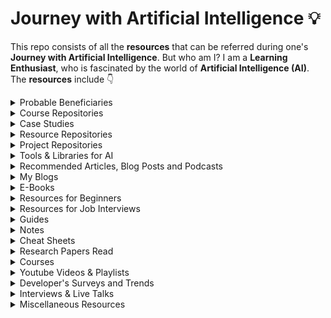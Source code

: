 # Journey with Artificial Intelligence 💡
This repo consists of all the **resources** that can be referred during one's **Journey with Artificial Intelligence**. But who am I? I am a **Learning Enthusiast**, who is fascinated by the world of **Artificial Intelligence (AI)**. The **resources** include 👇


<details>
  <summary>Probable Beneficiaries</summary>

  - Trying to have a **Glimpse** of AI
  - Beginners in the world of AI, like **me**
  - Looking to learn the ins & outs of AI, again like **me**
  - Planning to **Revisit** some topics
  - Stuck in a **Challenging Problem** and need some **Help**
  - Preparing for **Jobs/Internships** based on various roles in AI
</details>


<details>
  <summary>Course Repositories</summary>

  - [Applied Artificial Intelligence](https://github.com/Elemento24/Applied-AI)
  - [Artificial-Neural-Network-Regression](https://github.com/Elemento24/Artificial-Neural-Network-Regression)
  - [Deep-Learning-Specialization](https://github.com/Elemento24/Deep-Learning-Specialization)
  - [Generative-Adversarial-Networks-Specialization](https://github.com/Elemento24/Generative-Adversarial-Networks-Specialization)
  - [Kaggle - Intro to Game AI and Reinforcement Learning](https://github.com/Elemento24/Intro-Game-AI-RL)
  - [Kaggle - Time Series](https://github.com/Elemento24/Time-Series)
  - [Linux-Bootcamp](https://github.com/Elemento24/Linux-Bootcamp)
  - [Logistic-Regression-Pratical-Case-Study](https://github.com/Elemento24/Logistic-Regression-Pratical-Case-Study)
  - [Machine-Learning-A-Z](https://github.com/Elemento24/Machine-Learning-A-Z)
  - [Machine-Learning-Specialization](https://github.com/Elemento24/Machine-Learning-Specialization)
  - [MySQL-Bootcamp](https://github.com/Elemento24/MySQL-Bootcamp)
  - [Natural-Language-Processing-BERT](https://github.com/Elemento24/Natural-Language-Processing-BERT)
  - [Natural-Language-Processing-Specialization](https://github.com/Elemento24/Natural-Language-Processing-Specialization)
  - [Python3-Bootcamp](https://github.com/Elemento24/Python3-Bootcamp)
  - [Reinforcement-Learning-Specialization](https://github.com/Elemento24/Reinforcement-Learning-Specialization)
</details>


<details>
  <summary>Case Studies</summary>

  - [App-Behaviour-Analysis](https://github.com/Elemento24/App-Behaviour-Analysis)
  - [Breast-Cancer-Classification](https://github.com/Elemento24/Breast-Cancer-Classification)
  - [Churn Rate Minimization](https://github.com/Elemento24/Churn-Rate-Minimization)
  - [Credit-Card-Fraud-Detection](https://github.com/Elemento24/Credit-Card-Fraud-Detection)
  - [eSigning-Classification](https://github.com/Elemento24/eSigning-Classification)
  - [Fashion Class Classification](https://github.com/Elemento24/Fashion-Class-Classification)
</details>


<details>
  <summary>Resource Repositories</summary>

  - [AI Chips](https://github.com/basicmi/AI-Chip)
  - [Awesome YouTube Channels](https://github.com/benthecoder/yt-channels-DS-AI-ML-CS)
  - [Research Internships for B.Tech Students](https://github.com/AnuvabSen1/Research_Internships_for_btech_students)
  - [The Incredible PyTorch](https://github.com/ritchieng/the-incredible-pytorch)
  - [Transformers Tutorials | HuggingFace](https://github.com/NielsRogge/Transformers-Tutorials)
</details>


<details>
  <summary>Project Repositories</summary>

  - [Open CV | Virtual Paint | Document Scanner | Number Plate Detector](https://github.com/Elemento24/OpenCV-Computer-Vision-Basics)
  - [OpenCV | Web-Cam Paint](https://github.com/Elemento24/OpenCV-WebCam-Paint)
  - [Smart Agriculture](https://github.com/Elemento24/Smart-Agriculture)
  - [Time Series Analysis With Deep Learning Techniques and Beyond](https://github.com/Elemento24/NTU-Seismology-Artificial-Intelligence)
</details>


<details>
  <summary>Tools & Libraries for AI</summary>

  - [Albumentations: Fast & Flexible Image Augmentations](https://albumentations.ai/)
  - [CatBoost: Gradient Boosting on Decision Trees](https://catboost.ai/)
  - [Category Encoders: For encoding Categorical Variables](https://contrib.scikit-learn.org/category_encoders/index.html)
  - [CausalML: Uplift Modeling & Causal Inteference Methods](https://causalml.readthedocs.io/en/latest/about.html)
  - [Dask: Parallel Computing in Python](https://docs.dask.org/en/stable/)
  - [fast.ai: Making neural nets uncool again](https://www.fast.ai/)
  - [Folium: Manipulate and Visualize data in Python](http://python-visualization.github.io/folium/)
  - [Gensim: Topic Modelling for Humans](https://radimrehurek.com/gensim/)
  - [Gymnasium: Standard API for Reinforcement Learning](https://gymnasium.farama.org/)
  - [h5py: Pythonic Interface to the HDF5 Binary Data Format](https://docs.h5py.org/en/stable/index.html)
  - [Hugging Face: Build, train and deploy state-of-the-art models](https://huggingface.co/)
  - [Imbalanced Learn: For classification with imbalanced classes](https://imbalanced-learn.org/stable/index.html)
  - [JAX: High-Performance Array Computing](https://jax.readthedocs.io/en/latest/index.html)
  - [Keras: An API for Deep Learning](https://keras.io/)
  - [LightAutoML: For Automated Machine Learning](https://lightautoml.readthedocs.io/en/latest/)
  - [LightGBM: A Gradient Boosting Framework](https://lightgbm.readthedocs.io/en/latest/)
  - [Matplotlib: Visualization with Python](https://matplotlib.org/)
  - [NLTK: A Natural Language Toolkit](https://www.nltk.org/)
  - [NumPy: Scientific Computing with Python](https://numpy.org/)
  - [OpenCV: A Library with focus on Real-time applications](https://opencv.org/)
  - [Pandas: Data Analysis & Manipulation in Python](https://pandas.pydata.org/)
  - [Pillow: Python Imaging Library](https://pypi.org/project/Pillow/)
  - [PyTorch: A Machine Learning Framework](https://pytorch.org/)
  - [Roboflow: Build and Deploy Computer Vision Models](https://roboflow.com/)
  - [Scikit-Learn: Machine Learning in Python](https://scikit-learn.org/stable/)
  - [Scikit-Multilearn: For Multi-label classification](http://scikit.ml/)
  - [Scipy: Fundamental algorithms for Scientific Computing](https://scipy.org/)
  - [Seaborn: Statistical Data Visualization](https://seaborn.pydata.org/)
  - [Spacy: Industrial-Strength Natural Language Processing](https://spacy.io/)
  - [Stable Baselines: RL algorithms based on OpenAI Baselines](https://stable-baselines.readthedocs.io/en/master/index.html)
  - [Surprise: Build and Analyze Recommender Systems for explicit rating data](https://surpriselib.com/)
  - [Tensorflow: A Machine Learning Platform](https://www.tensorflow.org/)
  - [XGBoost: A Distributed Gradient-Boosting Library](https://xgboost.readthedocs.io/en/latest/#)
</details>


<details>
  <summary>Recommended Articles, Blog Posts and Podcasts</summary>

  - [BBC Reith Lectures 2021: Living with Artificial Intelligence](ABP/BBC%20Reith%20Lectures%202021.pdf)
  - [Deconvolution and Checkerboard Artifacts](https://distill.pub/2016/deconv-checkerboard/)
  - [Frechet Inception Distance](https://nealjean.com/ml/frechet-inception-distance/)
  - [From GAN to WGAN](https://lilianweng.github.io/lil-log/2017/08/20/from-GAN-to-WGAN.html)
  - [GAN - How to measure GAN performance?](https://jonathan-hui.medium.com/gan-how-to-measure-gan-performance-64b988c47732)
  - [GAN - StyleGAN & StyleGAN2](https://jonathan-hui.medium.com/gan-stylegan-stylegan2-479bdf256299)
  - [Machine Bias](https://www.propublica.org/article/machine-bias-risk-assessments-in-criminal-sentencing)
  - [Machine Learning Glossary: Fairness](https://developers.google.com/machine-learning/glossary/fairness)
  - [The Great Debate: Is it Linux or GNU/Linux?](https://www.howtogeek.com/139287/the-great-debate-is-it-linux-or-gnulinux/)
  - [The Strange Birth and Long Life of UNIX](https://spectrum.ieee.org/the-strange-birth-and-long-life-of-unix)
  - [What a Machine Learning tool that turns Obama white can (and can’t) tell us about AI bias](https://www.theverge.com/21298762/face-depixelizer-ai-machine-learning-tool-pulse-stylegan-obama-bias)
  - [What is a Vector Database?](https://www.pinecone.io/learn/vector-database/)
</details>


<details>
  <summary>My Blogs</summary>

  - [AlphaTensor: DeepMind’s Ingenious Phenom](https://medium.com/p/2528f990bc65)
  - [Artificial Intelligence vs Covid-19](https://elemento.medium.com/artificial-intelligence-vs-covid-19-faeacbc2f163)
  - [Ansoff Matrix - Boosting your Startup, and Case-Study of Lenskart](https://medium.com/nybles/ansoff-matrix-boosting-your-startup-and-case-study-of-lenskart-131ae6db91d2)
  - [Black Box vs White Box approaches to develop AI models](https://medium.com/mlearning-ai/black-box-vs-white-box-approaches-to-develop-ai-models-b07d781520b8)
  - [Demystifying Spectral Embedding](https://elemento.medium.com/demystifying-spectral-embedding-b2368bba580)
  - [Dimensionality Reduction](https://elemento.medium.com/dimensionality-reduction-c4727ad078e6)
  - [India, Tesla's Next Stop](https://medium.com/developer-student-clubs-iiit-allahabad/india-teslas-next-stop-90887a588fa5)
  - [Is India cultivating the path for SNBL Startups?](https://elemento.medium.com/is-india-cultivating-the-path-for-snbl-startups-445deef19927)
  - [Linux VS Windows, Your Choice?](https://medium.com/developer-student-clubs-iiit-allahabad/linux-vs-windows-your-choice-76fad3ad6ce6?source=friends_link&sk=9757b12b75e464aa2b66fd4ea243f97f)
  - [Living with Artificial Intelligence | Part 1](https://medium.com/mlearning-ai/living-with-artificial-intelligence-part-1-371182e9935d)
  - [Living with Artificial Intelligence | Part 2](https://medium.com/mlearning-ai/living-with-artificial-intelligence-part-2-4ec1f601780f)
  - [The Story of Modular](https://medium.com/mlearning-ai/the-story-of-modular-2e3ef08fdc7)

</details>


<details>
  <summary>E-Books</summary>

  - [A Course in Machine Learning](eBooks/A%20Course%20in%20Machine%20Learning.pdf)
  - [A Programmer's Guide to Data Mining](eBooks/A%20Programmer's%20Guide%20to%20Data%20Mining.pdf)
  - [AI Crash Course](./eBooks/AI%20Crash%20Course.pdf)
  - [Alan Turing: The Enigma](./eBooks/Alan%20Turing%20The%20Enigma.pdf)
  - [An Introduction to Statistical Learning](eBooks/An%20Introduction%20to%20Statistical%20Learning.pdf)
  - [Data Cleaning by Ihab F. Ilyas and Xu Chu](eBooks/Data%20Cleaning%20by%20Ihab%20F.%20Ilyas%20and%20Xu%20Chu.pdf)
  - [Deep Learning](eBooks/Deep%20Learning.pdf)
  - [Dive Into Deep Learning](eBooks/Dive%20Into%20Deep%20Learning.pdf)
  - [Evaluating Machine Learning Models](eBooks/Evaluating%20Machine%20Learning%20Models.pdf)
  - [Everything You Always Wanted to Know About Mathematics.pdf](eBooks/Everything%20You%20Always%20Wanted%20to%20Know%20About%20Mathematics.pdf)
  - [Introduction to Probability for Data Science](eBooks/Introduction%20to%20Probability%20for%20Data%20Science.pdf)
  - [Learning SQL](eBooks/Learning%20SQL.pdf)
  - [Machine Learning Yearning: Andrew NG](eBooks/Machine%20Learning%20Yearning.pdf)
  - [Machines Who Think](eBooks/Machines%20Who%20Think.pdf)
  - [Mathematics for Machine Learning](./eBooks/Mathematics%20for%20Machine%20Learning.pdf)
  - [Natural Language Processing with Python](eBooks/Natural%20Language%20Processing%20with%20Python.pdf)
  - [Neo4j Graph Algorithms](./eBooks/Neo4j%20Graph%20Algorithms.pdf)
  - [Object Oriented Programming with Python](eBooks/Object%20Oriented%20Programming%20with%20Python.pdf)
  - [Pattern Recognition and Machine Learning](eBooks/Pattern%20Recognition%20and%20Machine%20Learning.pdf)
  - [Patterns, Predictions and Actions: A Story about Machine Learning](ebooks/../eBooks/Patterns,%20Predictions%20and%20Actions.pdf)
  - [Statistics for Machine Learning](./eBooks/Statistics%20for%20Machine%20Learning.pdf)
  - [The Book of Why](eBooks/The%20Book%20of%20Why.pdf)
  - [The Cartoon Guide to Statistics](eBooks/The%20Cartoon%20Guide%20to%20Statistics.pdf)
  - [The Elements of Statistical Learning](./eBooks/The%20Elements%20of%20Statistical%20Learning.pdf)
  - [Understanding Machine Learning: From Theory to Algorithms](eBooks/Understanding%20Machine%20Learning%20Theory%20Algorithms.pdf)
</details>


<details>
  <summary>Resources for Beginners</summary>

  - [A Brief Guide to Data Cleaning](Beginners/A%20Brief%20Guide%20to%20Data%20Cleaning.pdf)
  - [Beginner's Guide to Analytics](Beginners/Beginner's%20Guide%20to%20Analytics.pdf)
  - [Beginner's Guide to Mathematics of Neural Networks](./Beginners/Beginner's%20Guide%20to%20Mathematics%20of%20NN.pdf)
  - [Beginner's Guide to Tensorflow](./Beginners/Beginner's%20Guide%20to%20Tensorflow.pdf)
  - [Evaluating Machine Learning Models: A Beginner's Guide to Key Concepts and Pitfalls](./Beginners/Evaluating%20Machine%20Learning%20Models.pdf)
  - [Introducing Data Science](Beginners/Introducing%20Data%20Science.pdf)
  - [Intro to Deep Learning](Beginners/Intro%20to%20Deep%20Learning.pdf)
  - [Machine Learning for Everyone](Beginners/Machine%20Learning%20for%20Everyone.pdf)
  - [Machine Learning with Python](Beginners/Machine%20Learning%20with%20Python.pdf)
  - [R for Beginners](Beginners/R%20for%20Beginners.pdf)
  - [Tableau Visual Guide](Beginners/Tableau%20Visual%20Guidebook.pdf)
  - [The Data Engineering Cookbook](./Beginners/The%20Data%20Engineering%20Cookbook.pdf)
  - [The Data Science Booklet](./Beginners/The%20Data%20Science%20Booklet.pdf)
  - [The Natural Language Processing Cookbook](Beginners/The%20NLP%20Cookbook.pdf)
  - [Writing Code for NLP](Beginners/Writing%20Code%20for%20NLP.pdf)
</details>


<details>
  <summary>Resources for Job Interviews</summary>

  - [100 NLP Questions](Job%20Interviews/100%20NLP%20Questions.pdf)
  - [120 Data Science Questions](Job%20Interviews/120%20Data%20Science%20Questions.pdf)
  - [164 Data Science Questions & Answers](Job%20Interviews/164%20Data%20Science%20QA.pdf)
  - [Big Data Engineering: Interview Questions & Answers](Job%20Interviews/Big%20Data%20Engineering.pdf)
  - [Data Science Interview Questions](Job%20Interviews/Data%20Science%20Interview%20Questions.pdf)
  - [Data Science Questions & Answers](./Job%20Interviews/Data%20Science%20QA.pdf)
  - [Interview Preparation DP Questions](Job%20Interviews/Interview%20Preparation%20DP%20Questions.pdf)
  - [Resumes and Cover Letters](Job%20Interviews/Resumes%20and%20Cover%20Letters.pdf)
  - [System Design Interview Textbook](Job%20Interviews/System%20Design%20Interview%20Textbook.pdf)
  - [Top 100 Python Interview Questions](Job%20Interviews/Top%20100%20Python%20Interview%20Questions.pdf)
  - [Ultimate Guide to DS Interviews](Job%20Interviews/Ultimate%20Guide%20to%20DS%20Interviews.pdf)
</details>


<details>
  <summary>Guides</summary>

  - [10 Data Visualizations](Guides/10%20Data%20Visualizations.pdf)
  - [20 AWS Services for ML Engineers](Guides/20%20AWS%20Services%20for%20ML%20Engineers)
  - [A Brief Guide to ML and DS](Guides/A%20Brief%20Guide%20to%20ML%20and%20DS.pdf)
  - [Basics of Prompt Engineering](Guides/Basics%20of%20Prompt%20Engineering.pdf)
  - [Executive Guide to Data Science and AI](Guides/Executive%20Guide%20to%20Data%20Science%20and%20AI.pdf)
  - [How to Build a Career in AI](Guides/How%20to%20Build%20a%20Career%20in%20AI.pdf)
  - [Linux Guide](Guides/Linux%20Guide.pdf)
  - [List of AI Resources](Guides/List%20of%20AI%20Resources.pdf)
  - [MLOps: From Model-centric AI to Data-centric AI](Guides/MLOps%20from%20Model-centric%20to%20Data-centric%20AI.pdf)
  - [Pet Project](Guides/Pet%20Project.pdf)
  - [Power BI for Intermediates](Guides/Power%20BI%20for%20Intermediates.pdf)
  - [Practitioner's Guide to MLOps](Guides/Practitioner's%20Guide%20to%20MLOps.pdf)
  - [Tableau Tips](Guides/Tableau%20Tips.pdf)
  - [The Data Science Handbook: Advice and Insights from 25 Amazing Data Scientists](./Guides/The%20Data%20Science%20Handbook.pdf)
  - [Which chart or graph is right for you?](Guides/Chart%20or%20Graph.pdf)
  - [The Ultimate Guide to Effective Data Collection](Guides/The%20Ultimate%20Guide%20to%20Effective%20Data%20Collection.pdf)
</details>


<details>
  <summary>Notes</summary>

  - [Algorithms Notes](Notes/Algorithms%20Notes.pdf)
  - [C++ Notes](Notes/C++%20Notes.pdf)
  - [Git Notes](Notes/Git%20Notes.pdf)
  - [LaTeX Notes](Notes/LaTeX%20Notes.pdf)
  - [Linux Notes](Notes/Linux%20Notes.pdf)
  - [MySQL Notes](./Notes/MySQL%20Notes.pdf)
  - [Python Notes](Notes/Python%20Notes.pdf)
  - [R Notes](Notes/R%20Notes.pdf)
  - [SQL Notes](Notes/SQL%20Notes.pdf)
</details>


<details>
  <summary>Cheat Sheets</summary>

  - [AI, Neural Networks, Machine Learning, Deep Learrning & Big Data](Cheat%20Sheets/AI,%20NNs,%20ML,%20DL%20&%20Big%20Data.pdf)
  - [Cheat CODE: A Workbook to get you started with DSA](./Cheat%20Sheets/Cheat%20Code.pdf)
  - [Excel Cheat Sheet](./Cheat%20Sheets/Excel%20Cheat%20Sheet.pdf)
  - [Git Cheat Sheet](./Cheat%20Sheets/Git%20Cheat%20Sheet.pdf)
  - [Machine Learning Cheat Sheet](Cheat%20Sheets/Machine%20Learning%20Cheat%20Sheet.pdf)
  - [Python Cheat Sheet](./Cheat%20Sheets/PCS_1.pdf)
  - [Python Cheat Sheet](./Cheat%20Sheets/PCS_2.pdf)
</details>


<details>
  <summary>Research Papers Read</summary>

  - [A Survey on Bias & Fairness in Machine Learning](https://dl.acm.org/doi/abs/10.1145/3457607)
  - [Adam: A Method for Stochastic Optimization](https://arxiv.org/abs/1412.6980)
  - [AlexNet: Image Classification using Deep CNNs](https://dl.acm.org/doi/abs/10.1145/3065386)
  - [Does Object Recognition work for everyone](https://openaccess.thecvf.com/content_CVPRW_2019/html/cv4gc/de_Vries_Does_Object_Recognition_Work_for_Everyone_CVPRW_2019_paper.html)
  - [Fairness Definitions Explained](https://ieeexplore.ieee.org/abstract/document/8452913)
  - [How to Read a Paper](https://dl.acm.org/doi/abs/10.1145/1273445.1273458)
  - [PReLU (Parametric Rectified Linear Unit) & He-et-al Initialization](https://openaccess.thecvf.com/content_iccv_2015/html/He_Delving_Deep_into_ICCV_2015_paper.html)
  - [ResNet: Deep Residual Learning for Image Recognition](https://openaccess.thecvf.com/content_cvpr_2016/html/He_Deep_Residual_Learning_CVPR_2016_paper.html)
</details>


<details>
  <summary>Courses</summary>

  - [Applied Artificial Intelligence](https://www.appliedaicourse.com/)
  - [Artificial Neural Network for Regression](https://www.udemy.com/share/102R9WCEIfcVxQRXw=/)
  - [Kaggle - Intro to Game AI and Reinforcement Learning](https://www.kaggle.com/learn/intro-to-game-ai-and-reinforcement-learning)
  - [Kaggle - Time Series](https://www.kaggle.com/learn/time-series)
  - [Logistic Regression Practical Case Study](https://www.udemy.com/share/102R7cCEIfcVxQRXw=/)
  - [Machine Learning A-Z](https://www.udemy.com/share/101WciCEIfcVxQRXw=/)
  - [Machine Learning Practical: 6 Real World Applications](https://www.udemy.com/share/101XIsCEIfcVxQRXw=/)
  - [Natural Language Processing with BERT](https://www.udemy.com/share/102R7CCEIfcVxQRXw=/)
  - [The Linux Command Line Bootcamp](https://www.udemy.com/course/the-linux-command-line-bootcamp/)
  - [The Modern Python 3 Bootcamp](https://www.udemy.com/share/101WrOCEIfcVxQRXw=/)
  - [The Ultimate MySQL Bootcamp](https://www.udemy.com/share/101Wq0CEIfcVxQRXw=/)
  - [Machine Learning Specialization](https://www.coursera.org/specializations/machine-learning-introduction)
    - [Supervised Machine Learning: Regression and Classification](https://www.coursera.org/learn/machine-learning?specialization=machine-learning-introduction)
    - [Advanced Learning Algorithms](https://www.coursera.org/learn/advanced-learning-algorithms?specialization=machine-learning-introduction)
    - [Unsupervised Learning, Recommenders, Reinforcement Learning](https://www.coursera.org/learn/unsupervised-learning-recommenders-reinforcement-learning?specialization=machine-learning-introduction)
  - [Deep Learning Specialization](https://www.coursera.org/specializations/deep-learning)
    - [Neural Networks & Deep Learning](https://www.coursera.org/learn/neural-networks-deep-learning)
    - [Improving Deep Neural Networks: Hyperparameter Tuning, Regularization & Optimization](https://www.coursera.org/learn/deep-neural-network)
    - [Structuring Machine Learning Projects](https://www.coursera.org/learn/machine-learning-projects)
    - [Convolutional Neural Networks](https://www.coursera.org/learn/convolutional-neural-networks)
    - [Sequence Models](https://www.coursera.org/learn/nlp-sequence-models)
  - [Generative Adversarial Networks (GANs) Specialization](https://www.coursera.org/specializations/generative-adversarial-networks-gans)
    - [Build Basic GANs](https://www.coursera.org/learn/build-basic-generative-adversarial-networks-gans)
    - [Build Better GANs](https://www.coursera.org/learn/build-better-generative-adversarial-networks-gans)
    - [Apply GANs](https://www.coursera.org/learn/apply-generative-adversarial-networks-gans)
  - [Natural Language Processing (NLP) Specialization](https://in.coursera.org/specializations/natural-language-processing)
    - [NLP with Classification & Vector Spaces](https://in.coursera.org/learn/classification-vector-spaces-in-nlp?specialization=natural-language-processing)
    - [NLP with Probabilistic Models](https://in.coursera.org/learn/probabilistic-models-in-nlp?specialization=natural-language-processing)
    - [NLP with Sequence Models](https://in.coursera.org/learn/sequence-models-in-nlp?specialization=natural-language-processing)
    - [NLP with Attention Models](https://in.coursera.org/learn/attention-models-in-nlp?specialization=natural-language-processing)
  - [Reinforcement Learning Specialization](https://www.coursera.org/specializations/reinforcement-learning)
    - [Fundamentals of Reinforcement Learning](https://www.coursera.org/learn/fundamentals-of-reinforcement-learning?specialization=reinforcement-learning)
    - [Sample-based Learning Methods](https://www.coursera.org/learn/sample-based-learning-methods?specialization=reinforcement-learning)
</details>


<details>
  <summary>Youtube Videos & Playlists</summary>

  - [AI Research & Journey Talks](https://youtube.com/playlist?list=PLyI-7D0gVbJ-QiTBzUDV_qoacERhk0xQl)
  - [Data Structures](https://youtube.com/playlist?list=PLDV1Zeh2NRsB6SWUrDFW2RmDotAfPbeHu)
  - [Database Management System (DBMS)](https://youtube.com/playlist?list=PLxCzCOWd7aiFAN6I8CuViBuCdJgiOkT2Y)
  - [Dynamic Programming | Algorithm & Interview Questions](https://youtube.com/playlist?list=PL_z_8CaSLPWekqhdCPmFohncHwz8TY2Go)
  - [Graph Theory | Part 1](https://youtube.com/playlist?list=PL2q4fbVm1Ik6DCzm9XZJbNwyHtHGclcEh)
  - [Graph Theory | Part 2](https://youtube.com/playlist?list=PL2q4fbVm1Ik64I3VqbVGRfl_OgYzvzt9m)
  - [Introduction to Data-Centric AI, MIT IAP 2023](https://youtube.com/playlist?list=PLnSYPjg2dHQKdig0vVbN-ZnEU0yNJ1mo5)
  - [Machine Learning & Computer Vision Tutorials](https://youtube.com/playlist?list=PLyI-7D0gVbJ8SmYcclvol0psopXXEUtwO)
  - [Operating System](https://youtube.com/playlist?list=PLxCzCOWd7aiGz9donHRrE9I3Mwn6XdP8p)
  - [Probabilistic Machine Learning](https://youtube.com/playlist?list=PL05umP7R6ij1tHaOFY96m5uX3J21a6yNd)
  - [Recursion | Algorithm & Interview Questions](https://youtube.com/playlist?list=PL_z_8CaSLPWeT1ffjiImo0sYTcnLzo-wY)
  - [The Age of A.I.](https://youtube.com/playlist?list=PLjq6DwYksrzz_fsWIpPcf6V7p2RNAneKc)
</details>


<details>
  <summary>Developer's Surveys and Trends</summary>

  - [AI Index Report 2021](./Surveys%20and%20Trends/AI%20Index%20Report%202021.pdf)
  - [Computer Vision News 2021](./Surveys%20and%20Trends/Computer%20Vision%20News%202021.pdf)
  - [Tech Trends Report 2021](Surveys%20and%20Trends/Tech%20Trends%20Report%202021.pdf)
  - [The Future of AI in Australia](Surveys%20and%20Trends/The%20Future%20of%20AI%20in%20Australia.pdf)
  - [The Future of Analytics](Surveys%20and%20Trends/The%20Future%20of%20Analytics.pdf)
  - [The Future of Jobs in the Era of AI](./Surveys%20and%20Trends/The%20Future%20of%20Jobs%20in%20the%20Era%20of%20AI.pdf)
</details>


<details>
  <summary>Interviews & Live Talks</summary>

  - [Heroes of Deep Learning: Andrew Ng interviews Andrej Karpathy](https://youtu.be/xxu4IqwKw0w)
  - [Heroes of Deep Learning: Andrew Ng interviews Geoffrey Hinton](https://youtu.be/-eyhCTvrEtE)
  - [Heroes of Deep Learning: Andrew Ng interviews Ian Goodfellow](https://youtu.be/pWAc9B2zJS4)
  - [Heroes of Deep Learning: Andrew Ng interviews Pieter Abbeel](https://youtu.be/dmkPJpWCVcI)
  - [Heroes of Deep Learning: Andrew Ng interviews Ruslan Salakhutdinov](https://youtu.be/OT91E6_Qm1A)
  - [Heroes of Deep Learning: Andrew Ng interviews Yann LeCun](https://youtu.be/Svb1c6AkRzE)
  - [Heroes of Deep Learning: Andrew Ng interviews Yoshua Bengio](https://youtu.be/pnTLZQhFpaE)
  - [Heroes of Deep Learning: Andrew Ng interviews Yuanqing Lin](https://youtu.be/dwFcodBz_2I)
  - [Heroes of NLP: Chris Manning](https://youtu.be/H343JRrncfc)
  - [Heroes of NLP: Kathleen McKeown](https://youtu.be/DffGdrfY9gI)
  - [Heroes of NLP: Oren Etzioni](https://youtu.be/PiF2Aln-L3w)
  - [Heroes of NLP: Quoc Le](https://youtu.be/KGI7K_ehHsU)
  - [My Journey Learning ML and AI through Self Study - Sachi Parikh](https://youtu.be/iN7cAHpBA9s)
  - [Yann LeCun and Andrew Ng: Why the 6-month AI Pause is a Bad Idea](https://www.youtube.com/live/BY9KV8uCtj4?feature=share)
</details>


<details>
  <summary>Miscellaneous Resources</summary>

  - [Operating Systems: Timeline and Family Tree](https://eylenburg.github.io/os_familytree.htm)
  - [What is SSH](Miscellaneous/What%20is%20SSH.pdf)
</details>